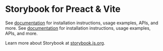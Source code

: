 # Storybook for Preact & Vite

See [documentation](https://storybook.js.org/docs/get-started/frameworks/preact-vite?renderer=preact&utm_source=readme) for installation instructions, usage examples, APIs, and more.
See [documentation](https://storybook.js.org/docs/get-started/frameworks/preact-vite?renderer=preact&utm_source=readme) for installation instructions, usage examples, APIs, and more.

Learn more about Storybook at [storybook.js.org](https://storybook.js.org/?utm_source=readme).
